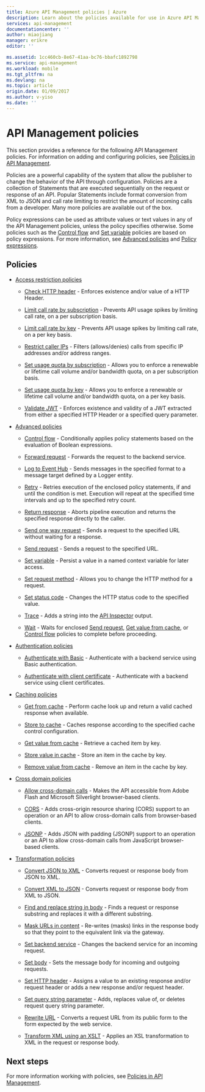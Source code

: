 ```yaml
---
title: Azure API Management policies | Azure
description: Learn about the policies available for use in Azure API Management.
services: api-management
documentationcenter: ''
author: miaojiang
manager: erikre
editor: ''

ms.assetid: 1cc460cb-8e67-41aa-bc76-bbafc1892798
ms.service: api-management
ms.workload: mobile
ms.tgt_pltfrm: na
ms.devlang: na
ms.topic: article
origin.date: 01/09/2017
ms.author: v-yiso
ms.date: ''
---
```

# API Management policies
This section provides a reference for the following API Management policies. For information on adding and configuring policies, see [Policies in API Management](./api-management-howto-policies.md).  
  
 Policies are a powerful capability of the system that allow the publisher to change the behavior of the API through configuration. Policies are a collection of Statements that are executed sequentially on the request or response of an API. Popular Statements include format conversion from XML to JSON and call rate limiting to restrict the amount of incoming calls from a developer. Many more policies are available out of the box.  
  
 Policy expressions can be used as attribute values or text values in any of the API Management policies, unless the policy specifies otherwise. Some policies such as the [Control flow](./api-management-advanced-policies.md#choose) and [Set variable](./api-management-advanced-policies.md#set-variable) policies are based on policy expressions. For more information, see [Advanced policies](./api-management-advanced-policies.md#AdvancedPolicies) and [Policy expressions](./api-management-policy-expressions.md).  
  
##  <a name="ProxyPolicies"></a> Policies  
  
-   [Access restriction policies](./api-management-access-restriction-policies.md#AccessRestrictionPolicies)  
  
    -   [Check HTTP header](./api-management-access-restriction-policies.md#CheckHTTPHeader) - Enforces existence and/or value of a HTTP Header.  
  
    -   [Limit call rate by subscription](./api-management-access-restriction-policies.md#LimitCallRate) - Prevents API usage spikes by limiting call rate, on a per subscription basis.  
  
    -   [Limit call rate by key](./api-management-access-restriction-policies.md#LimitCallRateByKey) - Prevents API usage spikes by limiting call rate, on a per key basis.  
  
    -   [Restrict caller IPs](./api-management-access-restriction-policies.md#RestrictCallerIPs) - Filters (allows/denies) calls from specific IP addresses and/or address ranges.  
  
    -   [Set usage quota by subscription](./api-management-access-restriction-policies.md#SetUsageQuota) - Allows you to enforce a renewable or lifetime call volume and/or bandwidth quota, on a per subscription basis.  
  
    -   [Set usage quota by key](./api-management-access-restriction-policies.md#SetUsageQuotaByKey) - Allows you to enforce a renewable or lifetime call volume and/or bandwidth quota, on a per key basis.  
  
    -   [Validate JWT](./api-management-access-restriction-policies.md#ValidateJWT) - Enforces existence and validity of a JWT extracted from either a specified HTTP Header or a specified query parameter.  
  
-   [Advanced policies](./api-management-advanced-policies.md#AdvancedPolicies)  
  
    -   [Control flow](./api-management-advanced-policies.md#choose) - Conditionally applies policy statements based on the evaluation of Boolean expressions.  
  
    -   [Forward request](./api-management-advanced-policies.md#ForwardRequest) - Forwards the request to the backend service.  
  
    -   [Log to Event Hub](./api-management-advanced-policies.md#log-to-eventhub) - Sends messages in the specified format to a message target defined by a Logger entity.  
  
    -   [Retry](./api-management-advanced-policies.md#Retry) - Retries execution of the enclosed policy statements, if and until the condition is met. Execution will repeat at the specified time intervals and up to the specified retry count.  
  
    -   [Return response](./api-management-advanced-policies.md#ReturnResponse) - Aborts pipeline execution and returns the specified response directly to the caller.  
  
    -   [Send one way request](./api-management-advanced-policies.md#SendOneWayRequest) - Sends a request to the specified URL without waiting for a response.  
  
    -   [Send request](./api-management-advanced-policies.md#SendRequest) - Sends a request to the specified URL.  
  
    -   [Set variable](./api-management-advanced-policies.md#set-variable) - Persist a value in a named context variable for later access.  
  
    -   [Set request method](./api-management-advanced-policies.md#SetRequestMethod) - Allows you to change the HTTP method for a request.  
  
    -   [Set status code](./api-management-advanced-policies.md#SetStatus) - Changes the HTTP status code to the specified value.  
  
    -   [Trace](./api-management-advanced-policies.md#Trace) - Adds a string into the [API Inspector](./api-management-howto-api-inspector/) output.  
  
    -   [Wait](./api-management-advanced-policies.md#Wait) - Waits for enclosed [Send request](./api-management-advanced-policies.md#SendRequest), [Get value from cache](./api-management-caching-policies.md#GetFromCacheByKey), or [Control flow](./api-management-advanced-policies.md#choose) policies to complete before proceeding.  
  
-   [Authentication policies](./api-management-authentication-policies.md#AuthenticationPolicies)  
  
    -   [Authenticate with Basic](./api-management-authentication-policies.md#Basic) - Authenticate with a backend service using Basic authentication.  
  
    -   [Authenticate with client certificate](./api-management-authentication-policies.md#ClientCertificate) - Authenticate with a backend service using client certificates.  
  
-   [Caching policies](./api-management-caching-policies.md#CachingPolicies)  
  
    -   [Get from cache](./api-management-caching-policies.md#GetFromCache) - Perform cache look up and return a valid cached response when available.  
  
    -   [Store to cache](./api-management-caching-policies.md#StoreToCache) - Caches response according to the specified cache control configuration.  
  
    -   [Get value from cache](./api-management-caching-policies.md#GetFromCacheByKey) - Retrieve a cached item by key.  
  
    -   [Store value in cache](./api-management-caching-policies.md#StoreToCacheByKey) - Store an item in the cache by key.  
  
    -   [Remove value from cache](./api-management-caching-policies.md#RemoveCacheByKey) - Remove an item in the cache by key.  
  
-   [Cross domain policies](./api-management-cross-domain-policies.md#CrossDomainPolicies)  
  
    -   [Allow cross-domain calls](./api-management-cross-domain-policies.md#AllowCrossDomainCalls) - Makes the API accessible from Adobe Flash and Microsoft Silverlight browser-based clients.  
  
    -   [CORS](./api-management-cross-domain-policies.md#CORS) - Adds cross-origin resource sharing (CORS) support to an operation or an API to allow cross-domain calls from browser-based clients.  
  
    -   [JSONP](./api-management-cross-domain-policies.md#JSONP) - Adds JSON with padding (JSONP) support to an operation or an API to allow cross-domain calls from JavaScript browser-based clients.  
  
-   [Transformation policies](./api-management-transformation-policies.md#TransformationPolicies)  
  
    -   [Convert JSON to XML](./api-management-transformation-policies.md#ConvertJSONtoXML) - Converts request or response body from JSON to XML.  
  
    -   [Convert XML to JSON](./api-management-transformation-policies.md#ConvertXMLtoJSON) - Converts request or response body from XML to JSON.  
  
    -   [Find and replace string in body](./api-management-transformation-policies.md#Findandreplacestringinbody) - Finds a request or response substring and replaces it with a different substring.  
  
    -   [Mask URLs in content](./api-management-transformation-policies.md#MaskURLSContent) - Re-writes (masks) links in the response body so that they point to the equivalent link via the gateway.  
  
    -   [Set backend service](./api-management-transformation-policies.md#SetBackendService) - Changes the backend service for an incoming request.  
  
    -   [Set body](./api-management-transformation-policies.md#SetBody) - Sets the message body for incoming and outgoing requests.  
  
    -   [Set HTTP header](./api-management-transformation-policies.md#SetHTTPheader) - Assigns a value to an existing response and/or request header or adds a new response and/or request header.  
  
    -   [Set query string parameter](./api-management-transformation-policies.md#SetQueryStringParameter) - Adds, replaces value of, or deletes request query string parameter.  
  
    -   [Rewrite URL](./api-management-transformation-policies.md#RewriteURL) - Converts a request URL from its public form to the form expected by the web service.  
  
    -   [Transform XML using an XSLT](./api-management-transformation-policies.md#XSLTransform) - Applies an XSL transformation to XML in the request or response body.  
  
## Next steps
For more information working with policies, see [Policies in API Management](./api-management-howto-policies.md).  
